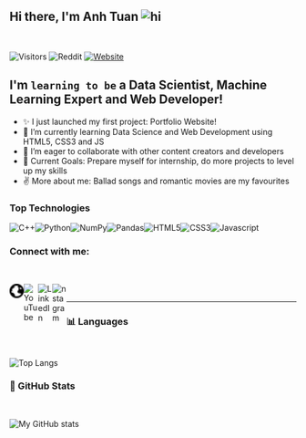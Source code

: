 ## Hi there, I'm Anh Tuan <img src="https://user-images.githubusercontent.com/1303154/88677602-1635ba80-d120-11ea-84d8-d263ba5fc3c0.gif" width="28px" alt="hi">
<br>

![Visitors](https://komarev.com/ghpvc/?username=anhtuandao1311&color=0ddfff&style=for-the-badge&label=PROFILE+VIEWS)  ![Reddit](https://img.shields.io/reddit/subreddit-subscribers/ComputerScience?style=for-the-badge)
[![Website](https://img.shields.io/static/v1?label=MY%20WEBSITE&message=JOIN&color=brightgreen&style=for-the-badge)](https://anhtuandao1311.netlify.app/)

## I'm `learning to be` a Data Scientist, Machine Learning Expert and Web Developer!

- :sparkles: I just launched my first project: Portfolio Website!
- :notebook_with_decorative_cover: I’m currently learning Data Science and Web Development using HTML5, CSS3 and JS
- 👯 I’m eager to collaborate with other content creators and developers
- :pushpin: Current Goals: Prepare myself for internship, do more projects to level up my skills 
- :v:  More about me: Ballad songs and romantic movies are my favourites

### Top Technologies

<img align="left" alt="C++"  src="https://img.shields.io/badge/c++%20-%2300599C.svg?&style=for-the-badge&logo=c%2B%2B&ogoColor=white"/>
<img align="left" alt="Python" src="https://img.shields.io/badge/python%20-%2314354C.svg?&style=for-the-badge&logo=python&logoColor=white"/>
<img align="left" alt="NumPy" src="https://img.shields.io/badge/numpy%20-%23013243.svg?&style=for-the-badge&logo=numpy&logoColor=white" />
<img align="left" alt="Pandas" src="https://img.shields.io/badge/pandas%20-%23150458.svg?&style=for-the-badge&logo=pandas&logoColor=white" />
<img align="left" alt="HTML5" src="https://img.shields.io/badge/html5%20-ff0000.svg?&style=for-the-badge&logo=html5&logoColor=white"/>
<img align="left" alt="CSS3" src="https://img.shields.io/badge/css3%20-%231572B6.svg?&style=for-the-badge&logo=css3&logoColor=white"/>
<img alt="Javascript" src="https://img.shields.io/badge/JavaScript-F7DF1E?style=for-the-badge&logo=javascript&logoColor=black"/>

### Connect with me:
<br>

[<img align="left" alt="Globe" width="25px" src="https://raw.githubusercontent.com/iconic/open-iconic/master/svg/globe.svg" />][website]
[<img align="left" alt="YouTube" width="25px" src="https://cdn.jsdelivr.net/npm/simple-icons@v3/icons/youtube.svg" />][youtube]
[<img align="left" alt="LinkedIn" width="25px" src="https://cdn.jsdelivr.net/npm/simple-icons@v3/icons/linkedin.svg" />][error]
[<img align="left" alt="nstagram" width="25px" src="https://cdn.jsdelivr.net/npm/simple-icons@v3/icons/instagram.svg" />][instagram]

<br>

---

### :bar_chart: Languages

<br>

![Top Langs](https://github-readme-stats.vercel.app/api/top-langs/?username=anhtuandao1311&layout=compact&theme=yeblu)

### :notebook: GitHub Stats
<br>

![My GitHub stats](https://github-readme-stats.vercel.app/api?username=anhtuandao1311&show_icons=true&theme=tokyonight)

[website]: https://anhtuandao1311.netlify.app/
[youtube]: https://www.youtube.com/channel/UCQCNEs_x5eR1eos0pLX1LUA
[instagram]: https://www.instagram.com/anhtuandao1311/
[linkedin]: https://www.facebook.com/profile.php?id=100015061987142
[error]: https://www.facebook.com/profile.php?id=100015061987142